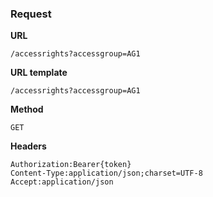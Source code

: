 ### Request

**URL**

`/accessrights?accessgroup=AG1`

**URL template**

`/accessrights?accessgroup=AG1`

**Method**

`GET`

**Headers**

`Authorization:Bearer{token}`  
`Content-Type:application/json;charset=UTF-8`  
`Accept:application/json`  
